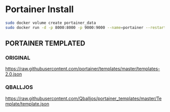 # Portainer Install

``` bash
sudo docker volume create portainer_data
sudo docker run -d -p 8000:8000 -p 9000:9000 --name=portainer --restart=always -v /var/run/docker.sock:/var/run/docker.sock -v portainer_data:/data portainer/portainer-ce:latest
```

## PORTAINER TEMPLATED

### ORIGINAL

https://raw.githubusercontent.com/portainer/templates/master/templates-2.0.json

### QBALLJOS

https://raw.githubusercontent.com/Qballjos/portainer_templates/master/Template/template.json